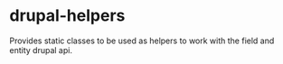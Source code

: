 # drupal-helpers
Provides static classes to be used as helpers to work with the field and entity drupal api. 
